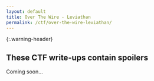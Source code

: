 ```yaml
---
layout: default
title: Over The Wire - Leviathan
permalink: /ctf/over-the-wire-leviathan/
---
```


{:.warning-header}
## These CTF write-ups contain spoilers

Coming soon...
